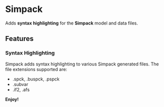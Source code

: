 # Simpack

Adds **syntax highlighting** for the **Simpack** model and data files.

## Features

### Syntax Highlighting

Simpack adds syntax highlighting to various Simpack generated files. The file extensions supported are:
* .spck, .buspck, .pspck
* .subvar
* .if2, .afs

**Enjoy!**
